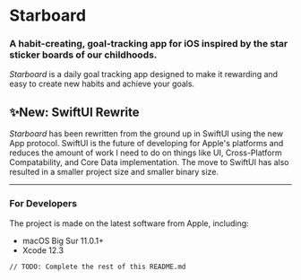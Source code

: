 # Starboard
### A habit-creating, goal-tracking app for iOS inspired by the star sticker boards of our childhoods.

*Starboard* is a daily goal tracking app designed to make it rewarding and easy to create new habits and achieve your goals.

## ✨New: SwiftUI Rewrite
*Starboard* has been rewritten from the ground up in SwiftUI using the new App protocol. SwiftUI is the future of developing for Apple's platforms and reduces the amount of work I need to do on things like UI, Cross-Platform Compatability, and Core Data implementation. The move to SwiftUI has also resulted in a smaller project size and smaller binary size.

---

### For Developers
The project is made on the latest software from Apple, including:
- macOS Big Sur 11.0.1+
- Xcode 12.3

`// TODO: Complete the rest of this README.md`
